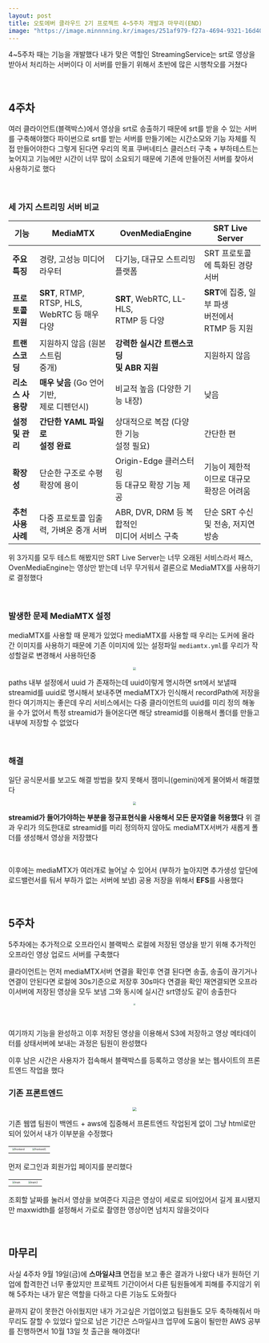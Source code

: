 ```yaml
---
layout: post
title: 오토에버 클라우드 2기 프로젝트 4~5주차 개발과 마무리(END)
image: "https://image.minnnning.kr/images/251af979-f27a-4694-9321-16d40a611bcb.webp"
---
```


4~5주차 때는 기능을 개발했다 내가 맞은 역할인 StreamingService는 srt로 영상을 받아서 처리하는 서버이다 이 서버를 만들기 위해서 초반에 많은 시행착오를 거쳤다

&nbsp;

## 4주차

여러 클라이언트(블랙박스)에서 영상을 srt로 송출하기 때문에 srt를 받을 수 있는 서버를 구축해야했다 파이썬으로 srt를 받는 서버를 만들기에는 시간소모와 기능 자체를 직접 만들어야한다 그렇게 된다면 우리의 목표 쿠버네티스 클러스터 구축 + 부하테스트는 늦어지고 기능에만 시간이 너무 많이 소요되기 때문에 기존에 만들어진 서버를 찾아서 사용하기로 했다

&nbsp;

### 세 가지 스트리밍 서버 비교

| 기능               | MediaMTX                                          | OvenMediaEngine                                      | SRT Live Server                                      |
| ------------------ | ------------------------------------------------- | ---------------------------------------------------- | ---------------------------------------------------- |
| **주요 특징**      | 경량, 고성능 미디어 라우터                        | 다기능, 대규모 스트리밍 플랫폼                       | SRT 프로토콜에 특화된 경량 서버                      |
| **프로토콜 지원**  | **SRT**, RTMP, RTSP, HLS, <br>WebRTC 등 매우 다양 | **SRT**, WebRTC, LL-HLS, <br/>RTMP 등 다양           | **SRT**에 집중, 일부 파생 <br/>버전에서 RTMP 등 지원 |
| **트랜스코딩**     | 지원하지 않음 (원본 스트림 <br/>중개)             | **강력한 실시간 트랜스코딩<br/> 및 ABR 지원**        | 지원하지 않음                                        |
| **리소스 사용량**  | **매우 낮음** (Go 언어 기반,<br/> 제로 디펜던시)  | 비교적 높음 (다양한 기능 내장)                       | 낮음                                                 |
| **설정 및 관리**   | **간단한 YAML 파일로<br/> 설정 완료**             | 상대적으로 복잡 (다양한 기능<br/> 설정 필요)         | 간단한 편                                            |
| **확장성**         | 단순한 구조로 수평 확장에 용이                    | Origin-Edge 클러스터링<br/> 등 대규모 확장 기능 제공 | 기능이 제한적이므로 대규모<br/> 확장은 어려움        |
| **추천 사용 사례** | 다중 프로토콜 입출력, 가벼운 중개 서버            | ABR, DVR, DRM 등 복합적인<br/> 미디어 서비스 구축    | 단순 SRT 수신 및 전송, 저지연 방송                   |

위 3가지를 모두 테스트 해봤지만 SRT Live Server는 너무 오래된 서비스라서 패스, OvenMediaEngine는 영상만 받는데 너무 무거워서 결론으로 MediaMTX를 사용하기로 결정했다

&nbsp;

### 발생한 문제 MediaMTX 설정

mediaMTX를 사용할 때 문제가 있었다 mediaMTX를 사용할 때 우리는 도커에 올라간 이미지를 사용하기 때문에 기존 이미지에 있는 설정파일 `mediamtx.yml`를 우리가 작성할걸로 변경해서 사용하던중

<center><img src="https://image.minnnning.kr/images/29c5856b-55d5-40d0-b127-7e34ec4e63cb.webp" style="zoom:40%;"></center>

paths 내부 설정에서 uuid 가 존재하는데 uuid이렇게 명시하면 srt에서 보낼때 streamid를  uuid로 명시해서 보내주면 mediaMTX가 인식해서 recordPath에 저장을 한다 여기까지는 좋은데 우리 서비스에서는 다중 클라이언트의 uuid를 미리 정의 해놓을 수가 없어서 특정 streamid가 들어온다면 해당 streamid를 이용해서 폴더를 만들고 내부에 저장할 수 없었다

&nbsp;

### 해결

일단 공식문서를 보고도 해결 방법을 찾지 못해서 잼미니(gemini)에게 물어봐서 해결했다

<center><img src="https://image.minnnning.kr/images/1015512b-f8e2-4873-b8bf-08941c9dfd32.webp" style="zoom:40%;"></center>

**streamid가 들어가야하는 부분을 정규표현식을 사용해서 모든 문자열을 허용했다** 위 결과 우리가 의도한대로 streamid를 미리 정의하지 않아도 mediaMTX서버가 새롭게 폴더를 생성해서 영상을 저장했다

&nbsp;

이후에는 mediaMTX가 여러개로 늘어날 수 있어서 (부하가 높아지면 추가생성 앞단에 로드밸런서를 둬서 부하가 없는 서버에 보냄) 공용 저장을 위해서 **EFS**를 사용했다

&nbsp;

## 5주차

5주차에는 추가적으로 오프라인시 블랙박스 로컬에 저장된 영상을 받기 위해 추가적인 오프라인 영상 업로드 서버를 구축했다

클라이언트는 먼저 mediaMTX서버 연결을 확인후 연결 된다면 송출, 송출이 끊기거나 연결이 안된다면 로컬에 30s기준으로 저장후 30s마다 연결을 확인 재연결되면 오프라이서버에 저장된 영상을 모두 보냄 그와 동시에 실시간 srt영상도 같이 송출한다

<center><img src="https://image.minnnning.kr/images/7889419c-8604-4dc1-afb8-0e43c37ebaae.webp" style="zoom:30%;"></center>

&nbsp;

여기까지 기능을 완성하고 이후 저장된 영상을 이용해서 S3에 저장하고 영상 메타데이터를 상태서버에 보내는 과정은 팀원이 완성했다

이후 남은 시간은 사용자가 접속해서 블랙박스를 등록하고 영상을 보는 웹사이트의 프론트엔드 작업을 했다

### 기존 프론트엔드

<center><img src="https://image.minnnning.kr/images/e4f57842-269e-44a2-a53e-856abd92307b.webp" style="zoom:50%;"></center>

기존 웹앱 팀원이 백엔드 + aws에 집중해서 프론트엔드 작업된게 없이 그냥 html로만 되어 있어서 내가 이부분을 수정했다

<table><td><center><img alt="frontend" src="https://image.minnnning.kr/images/28ea7301-9131-4dc7-a134-ad39e07d14a7.webp" style="zoom:30%;" /></center></td><td><center><img alt="frontend1" src="https://image.minnnning.kr/images/20168ae2-5e1c-4c2f-b91a-efcc9c7cdaa8.webp" style="zoom:30%;" /></center></td></table>

먼저 로그인과 회원가입 페이지를 분리했다

<table><td><center><img alt="main" src="https://image.minnnning.kr/images/3d1422ad-de75-4307-bbc0-963d4a301ff9.webp" style="zoom:30%;" /></center></td><td><center><img alt="main2" src="https://image.minnnning.kr/images/e5abadb7-6532-4eb7-ab24-93e3f29e4770.webp" style="zoom:30%;" /></center></td></table>

조회할 날짜를 눌러서 영상을 보여준다 지금은 영상이 세로로 되어있어서 길게 표시됐지만 maxwidth를 설정해서 가로로 촬영한 영상이면 넘치지 않을것이다

&nbsp;

## 마무리

사실 4주차 9월 19일(금)에 **스마일샤크** 면접을 보고 좋은 결과가 나왔다 내가 원하던 기업에 합격한건 너무 좋았지만 프로젝트 기간이어서 다른 팀원들에게 피해를 주지않기 위해 5주차는 내가 맡은 역할을 다하고 다른 기능도 도와줬다

끝까지 같이 못한건 아쉬웠지만 내가 가고싶은 기업이었고 팀원들도 모두 축하해줘서 마무리도 잘할 수 있었다 앞으로 남은 기간은 스마일샤크 업무에 도움이 될만한 AWS 공부를 진행하면서 10월 13일 첫 출근을 해야겠다!

